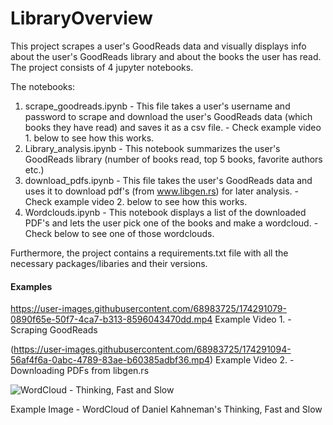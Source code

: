 # LibraryOverview

This project scrapes a user's GoodReads data and visually displays info about the user's GoodReads library and about the books the user has read.
The project consists of 4 jupyter notebooks.

The notebooks:
1. scrape_goodreads.ipynb - This file takes a user's username and password to scrape and download the user's GoodReads data (which books they have read) and saves it as a csv file. - Check example video 1. below to see how this works.
2. Library_analysis.ipynb - This notebook summarizes the user's GoodReads library (number of books read, top 5 books, favorite authors etc.)
3. download_pdfs.ipynb - This file takes the user's GoodReads data and uses it to download pdf's (from www.libgen.rs) for later analysis. - Check example video 2. below to see how this works.
4. Wordclouds.ipynb - This notebook displays a list of the downloaded PDF's and lets the user pick one of the books and make a wordcloud. - Check below to see one of those wordclouds.

Furthermore, the project contains a requirements.txt file with all the necessary packages/libaries and their versions. 


#### Examples
https://user-images.githubusercontent.com/68983725/174291079-0890f65e-50f7-4ca7-b313-8596043470dd.mp4
Example Video 1. - Scraping GoodReads

(https://user-images.githubusercontent.com/68983725/174291094-56af4f6a-0abc-4789-83ae-b60385adbf36.mp4)
Example Video 2. - Downloading PDFs from libgen.rs

![WordCloud - Thinking, Fast and Slow](https://user-images.githubusercontent.com/68983725/174292092-da27fa47-29a8-47d2-be49-edee40bb850f.png)

Example Image - WordCloud of Daniel Kahneman's Thinking, Fast and Slow


